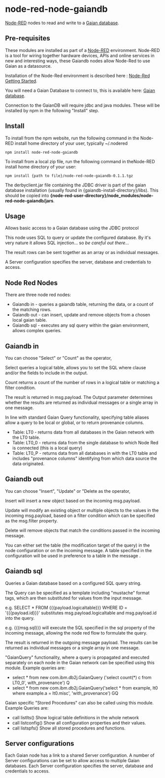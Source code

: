 node-red-node-gaiandb
=====================
<a href="http://nodered.org" target="_new">Node-RED</a> nodes to read and write to a <a href="https://github.com/gaiandb" target="_new">Gaian database</a>.

Pre-requisites
--------------

These modules are installed as part of a <a href="http://nodered.org" target="_new">Node-RED</a> environment. Node-RED is a tool for wiring together hardware devices, APIs and online services in new and interesting ways, these Gaiandb nodes allow Node-Red to use Gaian as a datasource. 

Installation of the Node-Red environment is described here : <a href="http://nodered.org/docs/getting-started/" target="_new">Node-Red Getting Started</a>.

You will need a Gaian Database to connect to, this is available here: <a href="https://github.com/gaiandb" target="_new">Gaian database</a>.

Connection to the GaianDB will require jdbc and java modules. These will be installed by npm in the following "Install" step.

Install
-------

To install from the npm website, run the following command in the Node-RED install home directory of your user, typically ~/.nodered

    npm install node-red-node-gaiandb
    
To install from a local zip file, run the following command in theNode-RED install home directory of your user:

    npm install {path to file}/node-red-node-gaiandb-0.1.1.tgz

The derbyclient.jar file containing the JDBC driver is part of the gaian database installation (usually found in {gaiandb-install-directory}/libs). This should be copied into <b>{node-red-user-directory}/node_modules/node-red-node-gaiandb/jars</b>.

Usage
-----

Allows basic access to a Gaian database using the JDBC protocol

This node uses SQL to query or update the configured database. By it's very nature it allows SQL injection... so <i>be careful out there...</i>

The result rows can be sent together as an array or as individual messages.

A Server configuration specifies the server, database and credentials to access.

Node Red Nodes
--------------

There are three node red nodes:

  * Gaiandb in - queries a gaiandb table, returning the data, or a count of the matching rows.
  * Gaiandb out - can insert, update and remove objects from a chosen local gaian table.
  * Gaiandb sql - executes any sql query within the gaian environment, allows complex queries.
  
Gaiandb in
--------

You can choose "Select" or "Count" as the operator, 

Select queries a logical table, allows you to set the SQL where clause and/or the fields to include in the output.

Count returns a count of the number of rows in a logical table or matching a filter condition.

The result is returned in msg.payload. The Output parameter determines whether the results are returned as individual messages or a single array in one message.

In line with standard Gaian Query functionality, specifying table aliases allow a query to be local or global, or to return provenance columns.

* Table: LT0 - returns data from all databases in the Gaian network with the LT0 table.
* Table: LT0_0 - returns data from the single database to which Node Red is connected (this is a local query)
* Table: LT0_P - returns data from all databases in with the LT0 table and includes "provenance columns" identifying from which data source the data originated.

Gaiandb out
---------

You can choose "Insert", "Update" or "Delete as the operator, 

Insert will insert a new object based on the incoming msg.payload.

Update will modify an existing object or multiple objects to the values in the incoming msg.payload, based on a filter condition which can be specified as the msg.filter property.

Delete will remove objects that match the conditions passed in the incoming message. 

You can either set the table (the modification target of the query) in the node configuration or on the incoming message. A table specified in the configuration will be used in preference to a table in the message .

Gaiandb sql
---------

Queries a Gaian database based on a configured SQL query string.

The Query can be specified as a template including "mustache" format tags, which are then substituted for values from the input message.

e.g. SELECT * FROM {{{payload.logicaltable}}} WHERE ID = '{{{payload.id}}}'
substitutes msg.payload.logicaltable and msg.payload.id into the query.

e.g. {{{msg.sql}}}
will execute the SQL specified in the sql property of the incoming message, allowing the node red flow to formulate the query.

The result is returned in the outgoing message payload. The results can be returned as individual messages or a single array in one message.

"GaianQuery" functionality, where a query is propagated and executed separately on each node in the Gaian network can be specified using this module. Example queries are:

* select * from new com.ibm.db2j.GaianQuery	('select count(*) c from LT0_0', with_provenance') Q 
* select * from new com.ibm.db2j.GaianQuery('select * from example, lt0 where example.a = lt0.misc', 'with_provenance') GQ

Gaian specific "Stored Procedures" can also be called using this module. Example Queries are: 

* call listlts()	Show logical table definitions in the whole network
* call listconfig()	Show all configuration properties and their values.
* call listspfs()	Show all stored procedures and functions.

Server configurations
---------------------

Each Gaian node has a link to a shared Server configuration. A number of Server configurations can be set to allow access to multiple Gaian databases. Each Server configuration specifies the server, database and credentials to access.






